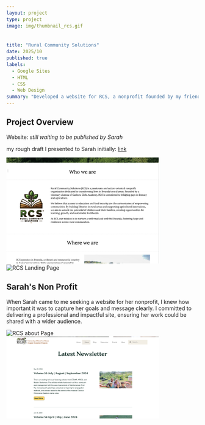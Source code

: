 ```yaml
---
layout: project
type: project
image: img/thumbnail_rcs.gif


title: "Rural Community Solutions"
date: 2025/10
published: true
labels:
  - Google Sites
  - HTML
  - CSS
  - Web Design
summary: "Developed a website for RCS, a nonprofit founded by my friend Sarah Benimana, to support building libraries in Rwanda."
---
```


## Project Overview

Website: *still waiting to be published by Sarah*

my rough draft I presented to Sarah initially:  <a href = "https://rural-cs.github.io/"> link<a>

<p><img src="../img/rcs-whoweare.png" alt="RCS Landing Page" width=400> <img src="../img/rcs-landingpage.gif" alt="RCS Landing Page" width=420></p>

## Sarah's Non Profit

When Sarah came to me seeking a website for her nonprofit, I knew how important it was to capture her goals and message clearly. I committed to delivering a professional and impactful site, ensuring her work could be shared with a wider audience. 


<p><img src="../img/rcs-about.gif" alt="RCS about Page" width="400"> <img src="../img/uhot-newspage.png" alt = "UHOT News Page" width="400"></p>